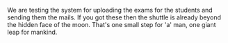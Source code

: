 We are testing the system for uploading the exams for the students and sending them the mails.
If you got these then the shuttle is already beyond the hidden face of the moon.
That's one small step for 'a' man, one giant leap for mankind.    
